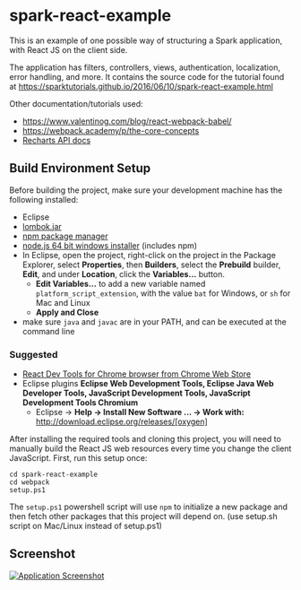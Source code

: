# spark-react-example
This is an example of one possible way of structuring a Spark application, with React JS on the client side.

The application has filters, controllers, views, authentication, localization, error handling, and more. 
It contains the source code for the tutorial found at https://sparktutorials.github.io/2016/06/10/spark-react-example.html

Other documentation/tutorials used:

* https://www.valentinog.com/blog/react-webpack-babel/
* https://webpack.academy/p/the-core-concepts
* [Recharts API docs](http://recharts.org/#/en-US/api/ScatterChart)

## Build Environment Setup
Before building the project, make sure your development machine has the following installed:

* Eclipse
* [lombok.jar](https://projectlombok.org/download)
* [npm package manager](https://www.npmjs.com/package/npm)
* [node.js 64 bit windows installer](https://nodejs.org/en/download/) (includes npm)
* In Eclipse, open the project, right-click on the project in the Package Explorer, select **Properties**, then **Builders**, select the **Prebuild** builder, **Edit**, and under **Location**, click the **Variables...** button.
  * **Edit Variables...** to add a new variable named `platform_script_extension`, with the value `bat` for Windows, or `sh` for Mac and Linux
  * **Apply and Close**
* make sure `java` and `javac` are in your PATH, and can be executed at the command line

### Suggested

* [React Dev Tools for Chrome browser from Chrome Web Store](https://chrome.google.com/webstore/detail/react-developer-tools/fmkadmapgofadopljbjfkapdkoienihi/related)
* Eclipse plugins **Eclipse Web Development Tools, Eclipse Java Web Developer Tools, JavaScript Development Tools, JavaScript Development Tools Chromium**
  * Eclipse -> **Help -> Install New Software ... -> Work with:** http://download.eclipse.org/releases/[oxygen]

After installing the required tools and cloning this project, you will need to manually build the React JS web resources every time you change the client JavaScript. First, run this setup once:

    cd spark-react-example
    cd webpack
    setup.ps1
    
The `setup.ps1` powershell script will use `npm` to initialize a new package and then fetch other packages that this project will depend on. (use setup.sh script on Mac/Linux instead of setup.ps1)


## Screenshot
[![Application Screenshot](https://i.imgur.com/hFEpQMS.png)](https://i.imgur.com/hFEpQMS.png)
